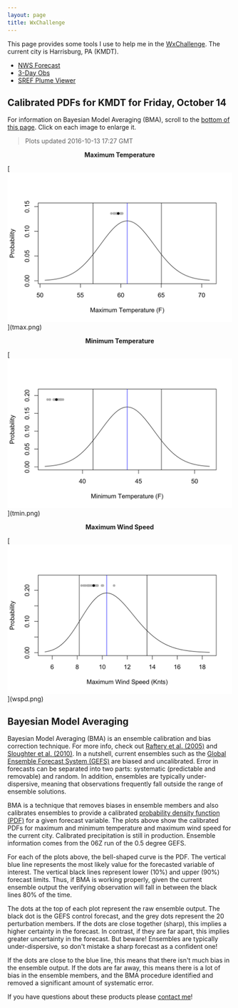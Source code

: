 ```yaml
---
layout: page
title: WxChallenge
---
```


This page provides some tools I use to help me in the [WxChallenge](http://www.wxchallenge.com/). The current city is Harrisburg, PA (KMDT).

* [NWS Forecast](http://forecast.weather.gov/MapClick.php?lat=40.1934&lon=-76.7633#.V_-4vpMrJE4)
* [3-Day Obs](http://w1.weather.gov/data/obhistory/KMDT.html)
* [SREF Plume Viewer](http://www.spc.noaa.gov/exper/sref/srefplumes/)

## Calibrated PDFs for KMDT for Friday, October 14

For information on Bayesian Model Averaging (BMA), scroll to the [bottom of this page](#bma). Click on each image to enlarge it.

> Plots updated 2016-10-13 17:27 GMT

<p align="center"><strong>Maximum Temperature</strong></p>
[<img src="tmax.png" width="700"/>](tmax.png)

<p align="center"><strong>Minimum Temperature</strong></p>
[<img src="tmin.png" width="700"/>](tmin.png)

<p align="center"><strong>Maximum Wind Speed</strong></p>
[<img src="wspd.png" width="700"/>](wspd.png)

## <a name="bma"></a>Bayesian Model Averaging

Bayesian Model Averaging (BMA) is an ensemble calibration and bias correction technique. For more info, check out [Raftery et al. (2005)](http://journals.ametsoc.org/doi/full/10.1175/MWR2906.1) and [Sloughter et al. (2010)](http://www.tandfonline.com/doi/abs/10.1198/jasa.2009.ap08615). In a nutshell, current ensembles such as the [Global Ensemble Forecast System (GEFS)](https://www.ncdc.noaa.gov/data-access/model-data/model-datasets/global-ensemble-forecast-system-gefs) are biased and uncalibrated. Error in forecasts can be separated into two parts: systematic (predictable and removable) and random. In addition, ensembles are typically under-dispersive, meaning that observations frequently fall outside the range of ensemble solutions.

BMA is a technique that removes biases in ensemble members and also calibrates ensembles to provide a calibrated [probability density function (PDF)](https://en.wikipedia.org/wiki/Probability_density_function) for a given forecast variable. The plots above show the calibrated PDFs for maximum and minimum temperature and maximum wind speed for the current city. Calibrated precipitation is still in production. Ensemble information comes from the 06Z run of the 0.5 degree GEFS.

For each of the plots above, the bell-shaped curve is the PDF. The vertical blue line represents the most likely value for the forecasted variable of interest. The vertical black lines represent lower (10%) and upper (90%) forecast limits. Thus, if BMA is working properly, given the current ensemble output the verifying observation will fall in between the black lines 80% of the time.

The dots at the top of each plot represent the raw ensemble output. The black dot is the GEFS control forecast, and the grey dots represent the 20 perturbation members. If the dots are close together (sharp), this implies a higher certainty in the forecast. In contrast, if they are far apart, this implies greater uncertainty in the forecast. But beware! Ensembles are typically under-dispersive, so don't mistake a sharp forecast as a confident one!

If the dots are close to the blue line, this means that there isn't much bias in the ensemble output. If the dots are far away, this means there is a lot of bias in the ensemble members, and the BMA procedure identified and removed a significant amount of systematic error.

If you have questions about these products please [contact me](https://bhlmn.github.io/about.html#contact)!
